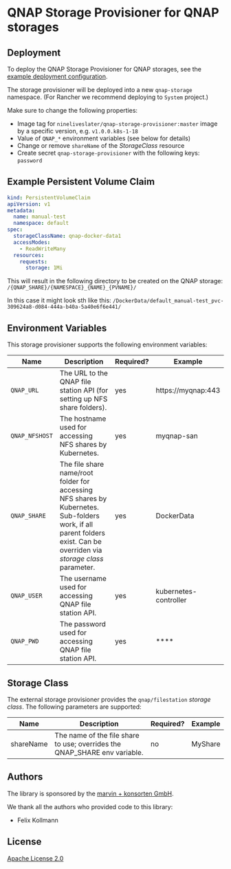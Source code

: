 # QNAP Storage Provisioner for QNAP storages

## Deployment

To deploy the QNAP Storage Provisioner for QNAP storages, see the [example deployment configuration](kubernetes.yml).

The storage provisioner will be deployed into a new `qnap-storage` namespace. (For Rancher we recommend deploying to `System` project.)

Make sure to change the following properties:

* Image tag for `nineliveslater/qnap-storage-provisioner:master` image by a specific version, e.g. `v1.0.0.k8s-1-18`
* Value of `QNAP_*` environment variables (see below for details)
* Change or remove `shareName` of the *StorageClass* resource
* Create secret `qnap-storage-provisioner` with the following keys: `password`

## Example Persistent Volume Claim

```yaml
kind: PersistentVolumeClaim
apiVersion: v1
metadata:
  name: manual-test
  namespace: default
spec:
  storageClassName: qnap-docker-data1
  accessModes:
    - ReadWriteMany
  resources:
    requests:
      storage: 1Mi
```

This will result in the following directory to be created on the QNAP storage: `/{QNAP_SHARE}/{NAMESPACE}_{NAME}_{PVNAME}/`

In this case it might look sth like this: `/DockerData/default_manual-test_pvc-309624a8-d084-444a-b40a-5a40e6f6e441/`

## Environment Variables

This storage provisioner supports the following environment variables:

| Name | Description | Required? | Example |
| --- | --- | --- | --- |
| `QNAP_URL` | The URL to the QNAP file station API (for setting up NFS share folders). | yes | https://myqnap:443 |
| `QNAP_NFSHOST` | The hostname used for accessing NFS shares by Kubernetes. | yes | myqnap-san |
| `QNAP_SHARE` | The file share name/root folder for accessing NFS shares by Kubernetes. Sub-folders work, if all parent folders exist. Can be overriden via *storage class* parameter. | yes | DockerData |
| `QNAP_USER` | The username used for accessing QNAP file station API. | yes | kubernetes-controller |
| `QNAP_PWD` | The password used for accessing QNAP file station API. | yes | **** |

## Storage Class

The external storage provisioner provides the `qnap/filestation` *storage class*. The following parameters are supported:

| Name | Description | Required? | Example |
| --- | --- | --- | --- |
| shareName | The name of the file share to use; overrides the QNAP_SHARE env variable. | no | MyShare |

## Authors

The library is sponsored by the [marvin + konsorten GmbH](http://www.konsorten.de).

We thank all the authors who provided code to this library:

* Felix Kollmann

## License

[Apache License 2.0](LICENSE)
